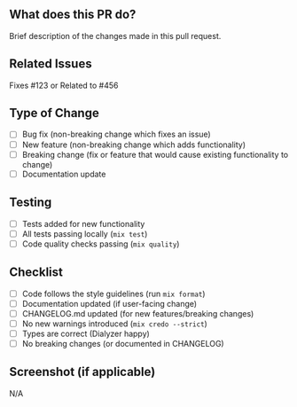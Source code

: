 ## What does this PR do?

Brief description of the changes made in this pull request.

## Related Issues

Fixes #123
or
Related to #456

## Type of Change

- [ ] Bug fix (non-breaking change which fixes an issue)
- [ ] New feature (non-breaking change which adds functionality)
- [ ] Breaking change (fix or feature that would cause existing functionality to change)
- [ ] Documentation update

## Testing

- [ ] Tests added for new functionality
- [ ] All tests passing locally (`mix test`)
- [ ] Code quality checks passing (`mix quality`)

## Checklist

- [ ] Code follows the style guidelines (run `mix format`)
- [ ] Documentation updated (if user-facing change)
- [ ] CHANGELOG.md updated (for new features/breaking changes)
- [ ] No new warnings introduced (`mix credo --strict`)
- [ ] Types are correct (Dialyzer happy)
- [ ] No breaking changes (or documented in CHANGELOG)

## Screenshot (if applicable)

N/A
